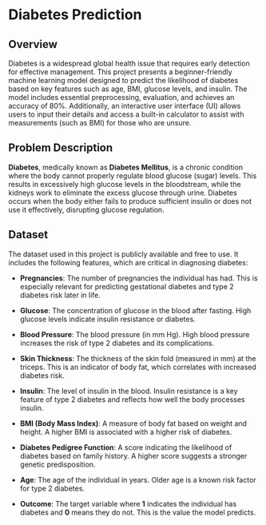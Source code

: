 # Diabetes Prediction

## Overview

Diabetes is a widespread global health issue that requires early detection for effective management. This project presents a beginner-friendly machine learning model designed to predict the likelihood of diabetes based on key features such as age, BMI, glucose levels, and insulin. The model includes essential preprocessing, evaluation, and achieves an accuracy of 80%. Additionally, an interactive user interface (UI) allows users to input their details and access a built-in calculator to assist with measurements (such as BMI) for those who are unsure.

## Problem Description

**Diabetes**, medically known as **Diabetes Mellitus**, is a chronic condition where the body cannot properly regulate blood glucose (sugar) levels. This results in excessively high glucose levels in the bloodstream, while the kidneys work to eliminate the excess glucose through urine. Diabetes occurs when the body either fails to produce sufficient insulin or does not use it effectively, disrupting glucose regulation.

## Dataset

The dataset used in this project is publicly available and free to use. It includes the following features, which are critical in diagnosing diabetes:

- **Pregnancies**: The number of pregnancies the individual has had. This is especially relevant for predicting gestational diabetes and type 2 diabetes risk later in life.
  
- **Glucose**: The concentration of glucose in the blood after fasting. High glucose levels indicate insulin resistance or diabetes.
  
- **Blood Pressure**: The blood pressure (in mm Hg). High blood pressure increases the risk of type 2 diabetes and its complications.
  
- **Skin Thickness**: The thickness of the skin fold (measured in mm) at the triceps. This is an indicator of body fat, which correlates with increased diabetes risk.
  
- **Insulin**: The level of insulin in the blood. Insulin resistance is a key feature of type 2 diabetes and reflects how well the body processes insulin.
  
- **BMI (Body Mass Index)**: A measure of body fat based on weight and height. A higher BMI is associated with a higher risk of diabetes.
  
- **Diabetes Pedigree Function**: A score indicating the likelihood of diabetes based on family history. A higher score suggests a stronger genetic predisposition.
  
- **Age**: The age of the individual in years. Older age is a known risk factor for type 2 diabetes.
  
- **Outcome**: The target variable where **1** indicates the individual has diabetes and **0** means they do not. This is the value the model predicts.
